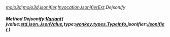 _[mojo3d](../../modules/mojo3d/mojo3d-module.md):[mojo3d.jsonifier](../../modules/mojo3d/mojo3d-jsonifier.md).[InvocationJsonifierExt](../../modules/mojo3d/mojo3d-jsonifier-invocationjsonifierext.md).Dejsonify_
##### Method Dejsonify:[Variant](../../modules/wonkey/wonkey-types-variant.md)( jvalue:[std.json.JsonValue](../../modules/std/std-json-jsonvalue.md),type:[wonkey.types.Typeinfo](../../modules/wonkey/wonkey-types-typeinfo.md),jsonifier:[Jsonifier](../../modules/mojo3d/mojo3d-jsonifier-jsonifier.md) )
